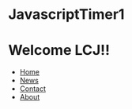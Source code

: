 # JavascriptTimer1

<!DOCTYPE html> 
<html lang="en"> 
<head> 
    <meta charset="UTF-8"> 
    <meta name="viewport" content= "width=device-width, initial-scale=1.0"> 
    <title> Awa's Digital Clock</title> 
    <link rel="stylesheet" href="style.css"> 
	
</head> 
<body> 
    <div id="MyClockDisplay" class="clock" onload="showTime()"></div>
	<h1> Welcome LCJ!!</h1>
    <script src="script.js"></script> 
	<ul>
  <li><a href="default.asp">Home</a></li>
  <li><a href="news.asp">News</a></li>
  <li><a href="contact.asp">Contact</a></li>
  <li><a href="about.asp">About</a></li>
</ul>
</body> 
</html> 

